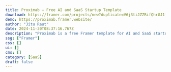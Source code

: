 ```yaml
---
title: Proximab — Free AI and SaaS Startup Template
download: https://framer.com/projects/new?duplicate=V6j3tiJZZRifQhrGJ1fx&via=remixframer&duplicateType=siteTemplate
demo: https://proximab.framer.website/
author: "Jitu Raut"
date: 2024-11-30T08:37:16.767Z
description: "Proximab is a free Framer template for AI and SaaS startups. Its sleek design and easy customization allow you to quickly build a professional website that showcases your brand and enhances your online presence, helping you attract and engage more clients."
ssg: ["Framer"]
css: []
ui: []
cms: []
category: [SaaS]
draft: false
---
```

